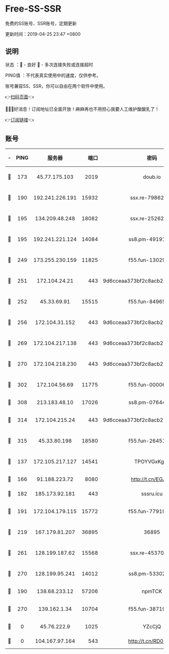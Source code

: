 # Free-SS-SSR

免费的SS账号、SSR账号，定期更新

更新时间：2019-04-25 23:47 +0800

## 说明

状态     ：🙂 - 良好 🙁 - 多次连接失败或连接超时

PING值   ：不代表真实使用中的速度，仅供参考。

账号兼容SS、SSR，你可以自由在两个软件中使用。

👉[扫码页面](https://liesauer.github.io/Free-SS-SSR/)👈

🎉🎉🎉好消息！订阅地址已全面开放！麻麻再也不用担心我要人工维护酸酸乳了！

👉[订阅链接](https://www.liesauer.net/yogurt/subscribe?ACCESS_TOKEN=DAYxR3mMaZAsaqUb)👈

## 账号

|-|PING|服务器|端口|密码|加密方式|区域|
|:----:|:----:|:-----:|-----:|:----:|:----:|:----:|
|🙂|173|45.77.175.103|2019|doub.io|aes-128-ctr|SG|
|🙂|190|192.241.226.191|15932|ssx.re-79862247|aes-256-cfb|US|
|🙂|195|134.209.48.248|18082|ssx.re-25262818|aes-256-cfb|US|
|🙂|195|192.241.221.124|14084|ss8.pm-49191647|aes-256-cfb|US|
|🙂|249|173.255.230.159|11825|f55.fun-13029345|aes-256-cfb|US|
|🙂|251|172.104.24.21|443|9d6cceaa373bf2c8acb22e60b6a58be6|aes-256-cfb|US|
|🙂|252|45.33.69.91|15515|f55.fun-84965804|aes-256-cfb|US|
|🙂|256|172.104.31.152|443|9d6cceaa373bf2c8acb22e60b6a58be6|aes-256-cfb|US|
|🙂|269|172.104.217.138|443|9d6cceaa373bf2c8acb22e60b6a58be6|aes-256-cfb|US|
|🙂|270|172.104.218.230|443|9d6cceaa373bf2c8acb22e60b6a58be6|aes-256-cfb|US|
|🙂|302|172.104.56.69|11775|f55.fun-00006496|aes-256-cfb|SG|
|🙂|308|213.183.48.10|17026|ss8.pm-07644658|rc4-md5|RU|
|🙂|314|172.104.215.24|443|9d6cceaa373bf2c8acb22e60b6a58be6|aes-256-cfb|US|
|🙂|315|45.33.80.198|18580|f55.fun-26451739|aes-256-cfb|US|
|🙂|137|172.105.217.127|14541|TPOYVGxKglpi|aes-256-cfb|JP|
|🙂|166|91.188.223.72|8080|http://t.cn/EGJIyrl|rc4-md5|RU|
|🙂|182|185.173.92.181|443|sssru.icu|rc4-md5|RU|
|🙂|191|172.104.179.115|15772|f55.fun-77919425|aes-256-cfb|SG|
|🙂|219|167.179.81.207|36895|36895|aes-256-cfb|JP|
|🙂|261|128.199.187.62|15568|ssx.re-45370226|aes-256-cfb|SG|
|🙂|270|128.199.95.241|14012|ss8.pm-53302333|aes-256-cfb|SG|
|🙁|190|138.68.233.12|57206|npmTCK|rc4-md5|US|
|🙁|270|139.162.1.34|10704|f55.fun-38719730|aes-256-cfb|SG|
|🙁|0|45.76.222.9|1025|YZcCjQ|rc4-md5|JP|
|🙁|0|104.167.97.164|543|http://t.cn/RD0D7sx|rc4-md5|CA|
